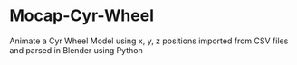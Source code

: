 # Mocap-Cyr-Wheel
Animate a Cyr Wheel Model using x, y, z positions imported from CSV files and parsed in Blender using Python
